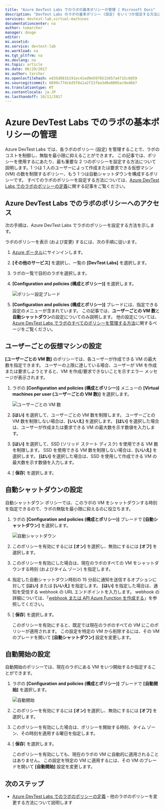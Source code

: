 ```yaml
---
title: "Azure DevTest Labs でのラボの基本ポリシーの管理 | Microsoft Docs"
description: "DevTest Labs のラボの基本ポリシー (設定) をいくつか設定する方法について説明します"
services: devtest-lab,virtual-machines
documentationcenter: na
author: tomarcher
manager: douge
editor: 
ms.assetid: 
ms.service: devtest-lab
ms.workload: na
ms.tgt_pltfrm: na
ms.devlang: na
ms.topic: article
ms.date: 06/29/2017
ms.author: tarcher
ms.openlocfilehash: ed35d081b191ec41ed9e5970515057a4715c0d59
ms.sourcegitcommit: 6699c77dcbd5f8a1a2f21fba3d0a0005ac9ed6b7
ms.translationtype: HT
ms.contentlocale: ja-JP
ms.lasthandoff: 10/11/2017
---
```

# <a name="manage-basic-policies-for-a-lab-in-azure-devtest-labs"></a>Azure DevTest Labs でのラボの基本ポリシーの管理

Azure DevTest Labs では、各ラボのポリシー (設定) を管理することで、ラボのコストを制御し、無駄を最小限に抑えることができます。 この記事では、ポリシーを使用するにあたり、最も重要な 2 つのポリシーを設定する方法について説明します。1 つは 1 人のユーザーによって作成または要求できる仮想マシン (VM) の数を制限するポリシー、もう 1 つは自動シャットダウンを構成するポリシーです。 すべてのラボのポリシーを設定する方法については、[Azure DevTest Labs でのラボのポリシーの定義](devtest-lab-set-lab-policy.md)に関する記事をご覧ください。  

## <a name="accessing-a-labs-policies-in-azure-devtest-labs"></a>Azure DevTest Labs でのラボのポリシーへのアクセス
次の手順は、Azure DevTest Labs でラボのポリシーを設定する方法を示します。

ラボのポリシーを表示 (および変更) するには、次の手順に従います。

1. [Azure ポータル](http://go.microsoft.com/fwlink/p/?LinkID=525040)にサインインします。

1. **[その他のサービス]** を選択し、一覧の **[DevTest Labs]** を選択します。

1. ラボの一覧で目的のラボを選択します。   

1. **[Configuration and policies (構成とポリシー)]** を選択します。

    ![ポリシー設定ブレード](./media/devtest-lab-set-lab-policy/policies-menu.png)

1. **[Configuration and policies (構成とポリシー)]** ブレードには、指定できる設定のメニューが含まれています。 この記事では、**ユーザーごとの VM 数**と**自動シャットダウン**の設定についてのみ説明します。 他の設定については、[Azure DevTest Labs でラボのすべてのポリシーを管理する方法](./devtest-lab-set-lab-policy.md)に関するページをご覧ください。 
   
## <a name="set-virtual-machines-per-user"></a>ユーザーごとの仮想マシンの設定
**[ユーザーごとの VM 数]** のポリシーでは、各ユーザーが作成できる VM の最大数を指定できます。 ユーザーの上限に達している場合、ユーザーが VM を作成または要求しようとすると、VM を作成/要求できないことを示すエラー メッセージが表示されます。 

1. ラボの **[Configuration and policies (構成とポリシー)]** メニューの **[Virtual machines per user (ユーザーごとの VM 数)]** を選択します。
   
    ![ユーザーごとの VM 数](./media/devtest-lab-set-lab-policy/max-vms-per-user.png)

1. **[はい]** を選択して、ユーザーごとの VM 数を制限します。 ユーザーごとの VM 数を制限しない場合は、**[いいえ]** を選択します。 **[はい]** を選択した場合は、ユーザーが作成または要求できる VM の最大数を示す数値を入力します。 

1. **[はい]** を選択して、SSD (ソリッド ステート ディスク) を使用できる VM 数を制限します。 SSD を使用できる VM 数を制限しない場合は、**[いいえ]** を選択します。 **[はい]** を選択した場合は、SSD を使用して作成できる VM の最大数を示す数値を入力します。 

1. [ **保存**] を選択します。

## <a name="set-auto-shutdown"></a>自動シャットダウンの設定
自動シャットダウン ポリシーでは、このラボの VM をシャットダウンする時刻を指定できるので、ラボの無駄を最小限に抑えるのに役立ちます。

1. ラボの **[Configuration and policies (構成とポリシー)]** ブレードで **[自動シャットダウン]** を選択します。
   
    ![自動シャットダウン](./media/devtest-lab-set-lab-policy/auto-shutdown.png)

1. このポリシーを有効にするには **[オン]** を選択し、無効にするには **[オフ]** を選択します。

1. このポリシーを有効にした場合は、現在のラボのすべての VM をシャットダウンする時刻 (およびタイム ゾーン) を指定します。

1. 指定した自動シャットダウン時刻の 15 分前に通知を送信するオプションに対して **[はい]** または **[いいえ]** を指定します。 **[はい]** を指定した場合は、通知を受信する webhook の URL エンドポイントを入力します。 webhook の詳細については、「[webhook または API Azure Function を作成する](../azure-functions/functions-create-a-web-hook-or-api-function.md)」を参照してください。 

1. [ **保存**] を選択します。

    このポリシーを有効にすると、既定では現在のラボのすべての VM にこのポリシーが適用されます。 この設定を特定の VM から削除するには、その VM のブレードを開いて **[自動シャットダウン]** 設定を変更します。 

## <a name="set-auto-start"></a>自動開始の設定
自動開始のポリシーでは、現在のラボにある VM をいつ開始するか指定することができます。  

1. ラボの **[Configuration and policies (構成とポリシー)]** ブレードで **[自動開始]** を選択します。
   
    ![自動開始](./media/devtest-lab-set-lab-policy/auto-start.png)

2. このポリシーを有効にするには **[オン]** を選択し、無効にするには **[オフ]** を選択します。

3. このポリシーを有効にした場合は、ポリシーを開始する時刻、タイム ゾーン、その時刻を適用する曜日を指定します。 

4. [ **保存**] を選択します。

    このポリシーを有効にしても、現在のラボの VM に自動的に適用されることはありません。 この設定を特定の VM に適用するには、その VM のブレードを開いて **[自動開始]** 設定を変更します。 

## <a name="next-steps"></a>次のステップ

- [Azure DevTest Labs でのラボのポリシーの定義](devtest-lab-set-lab-policy.md) - 他のラボのポリシーを変更する方法について説明します 
